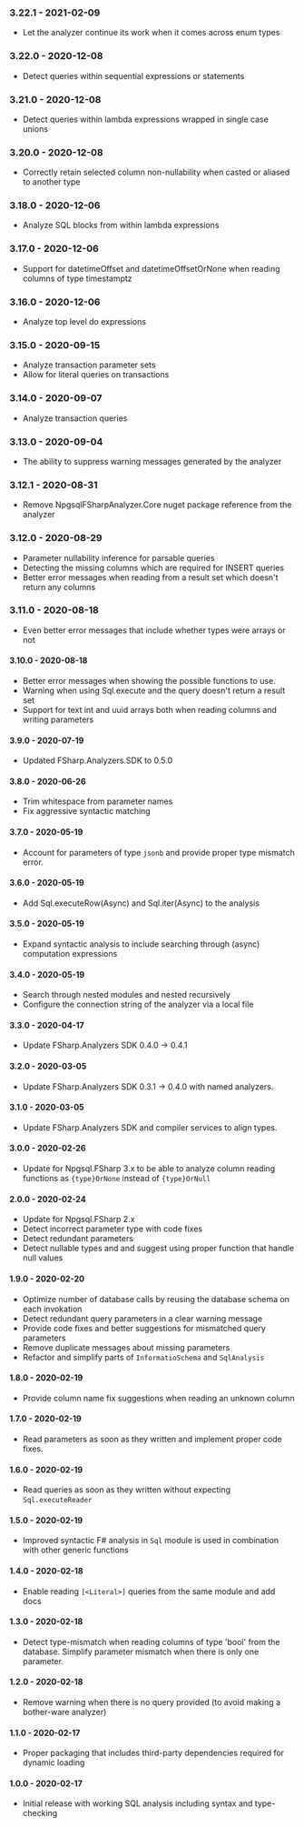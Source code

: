 ### 3.22.1 - 2021-02-09
* Let the analyzer continue its work when it comes across enum types 

### 3.22.0 - 2020-12-08
* Detect queries within sequential expressions or statements

### 3.21.0 - 2020-12-08
* Detect queries within lambda expressions wrapped in single case unions

### 3.20.0 - 2020-12-08
* Correctly retain selected column non-nullability when casted or aliased to another type

### 3.18.0 - 2020-12-06
* Analyze SQL blocks from within lambda expressions

### 3.17.0 - 2020-12-06
* Support for datetimeOffset and datetimeOffsetOrNone when reading columns of type timestamptz

### 3.16.0 - 2020-12-06
* Analyze top level do expressions

### 3.15.0 - 2020-09-15
* Analyze transaction parameter sets 
* Allow for literal queries on transactions

### 3.14.0 - 2020-09-07
* Analyze transaction queries

### 3.13.0 - 2020-09-04
* The ability to suppress warning messages generated by the analyzer

### 3.12.1 - 2020-08-31
* Remove NpgsqlFSharpAnalyzer.Core nuget package reference from the analyzer

### 3.12.0 - 2020-08-29
* Parameter nullability inference for parsable queries
* Detecting the missing columns which are required for INSERT queries
* Better error messages when reading from a result set which doesn't return any columns

### 3.11.0 - 2020-08-18
* Even better error messages that include whether types were arrays or not

#### 3.10.0 - 2020-08-18
* Better error messages when showing the possible functions to use.
* Warning when using Sql.execute and the query doesn't return a result set
* Support for text int and uuid arrays both when reading columns and writing parameters

#### 3.9.0 - 2020-07-19
* Updated FSharp.Analyzers.SDK to 0.5.0

#### 3.8.0 - 2020-06-26
* Trim whitespace from parameter names
* Fix aggressive syntactic matching

#### 3.7.0 - 2020-05-19
* Account for parameters of type `jsonb` and provide proper type mismatch error.

#### 3.6.0 - 2020-05-19
* Add Sql.executeRow(Async) and Sql.iter(Async) to the analysis

#### 3.5.0 - 2020-05-19
* Expand syntactic analysis to include searching through (async) computation expressions

#### 3.4.0 - 2020-05-19
* Search through nested modules and nested recursively
* Configure the connection string of the analyzer via a local file

#### 3.3.0 - 2020-04-17
* Update FSharp.Analyzers SDK 0.4.0 -> 0.4.1

#### 3.2.0 - 2020-03-05
* Update FSharp.Analyzers SDK 0.3.1 -> 0.4.0 with named analyzers.

#### 3.1.0 - 2020-03-05
* Update FSharp.Analyzers SDK and compiler services to align types.

#### 3.0.0 - 2020-02-26
* Update for Npgsql.FSharp 3.x to be able to analyze column reading functions as `{type}OrNone` instead of `{type}OrNull`

#### 2.0.0 - 2020-02-24
* Update for Npgsql.FSharp 2.x
* Detect incorrect parameter type with code fixes
* Detect redundant parameters
* Detect nullable types and and suggest using proper function that handle null values

#### 1.9.0 - 2020-02-20
* Optimize number of database calls by reusing the database schema on each invokation
* Detect redundant query parameters in a clear warning message
* Provide code fixes and better suggestions for mismatched query parameters
* Remove duplicate messages about missing parameters
* Refactor and simplify parts of `InformatioSchema` and `SqlAnalysis`

#### 1.8.0 - 2020-02-19
* Provide column name fix suggestions when reading an unknown column

#### 1.7.0 - 2020-02-19
* Read parameters as soon as they written and implement proper code fixes.

#### 1.6.0 - 2020-02-19
* Read queries as soon as they written without expecting `Sql.executeReader`

#### 1.5.0 - 2020-02-19
* Improved syntactic F# analysis in `Sql` module is used in combination with other generic functions

#### 1.4.0 - 2020-02-18
* Enable reading `[<Literal>]` queries from the same module and add docs

#### 1.3.0 - 2020-02-18
* Detect type-mismatch when reading columns of type 'bool' from the database. Simplify parameter mismatch when there is only one parameter.

#### 1.2.0 - 2020-02-18
* Remove warning when there is no query provided (to avoid making a bother-ware analyzer)

#### 1.1.0 - 2020-02-17
* Proper packaging that includes third-party dependencies required for dynamic loading

#### 1.0.0 - 2020-02-17
* Initial release with working SQL analysis including syntax and type-checking
